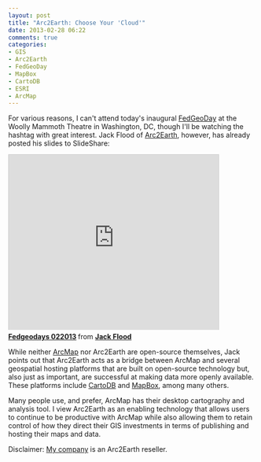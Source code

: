 ```yaml
---
layout: post
title: "Arc2Earth: Choose Your 'Cloud'"
date: 2013-02-28 06:22
comments: true
categories:
- GIS
- Arc2Earth
- FedGeoDay
- MapBox
- CartoDB
- ESRI
- ArcMap 
---
```


For various reasons, I can't attend today's inaugural [FedGeoDay](http://fedgeoday.com/) at the Woolly Mammoth Theatre in Washington, DC, though I'll be watching the hashtag with great interest. Jack Flood of [Arc2Earth](http://www.arc2earth.com/), however, has already posted his slides to SlideShare:

<iframe src="http://www.slideshare.net/slideshow/embed_code/16811994" width="427" height="356" frameborder="0" marginwidth="0" marginheight="0" scrolling="no" style="border:1px solid #CCC;border-width:1px 1px 0;margin-bottom:5px" allowfullscreen webkitallowfullscreen mozallowfullscreen> </iframe> <div style="margin-bottom:5px"> <strong> <a href="http://www.slideshare.net/jflood3/fedgeodays-022013" title="Fedgeodays 022013" target="_blank">Fedgeodays 022013</a> </strong> from <strong><a href="http://www.slideshare.net/jflood3" target="_blank">Jack Flood</a></strong> </div>

<!--more-->

While neither [ArcMap](http://www.esri.com) nor Arc2Earth are open-source themselves, Jack points out that Arc2Earth acts as a bridge between ArcMap and several geospatial hosting platforms that are built on open-source technology but, also just as important, are successful at making data more openly available. These platforms include [CartoDB](http://cartodb.com/) and [MapBox](http://mapbox.com/), among many others.

Many people use, and prefer, ArcMap has their desktop cartography and analysis tool. I view Arc2Earth as an enabling technology that allows users to continue to be productive with ArcMap while also allowing them to retain control of how they direct their GIS investments in terms of publishing and hosting their maps and data.

Disclaimer: [My company](http://www.zekiah.com) is an Arc2Earth reseller.
